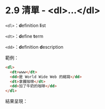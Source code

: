# 2.9 清單 - &lt;dl&gt;...&lt;/dl&gt;

`<dl>`：**d**efinition **l**ist

`<dt>`：**d**efine **t**erm

`<dd>`：**d**efinition **d**escription

範例：

```html
<dl>
  <dt>www</dt>
  <dd>是 World Wide Web 的縮寫</dd>
  <dt>拿鐵咖啡</dt>
  <dd>加了牛奶的咖啡</dd>
</dl>
```

結果呈現：

